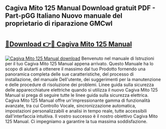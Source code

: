## Cagiva Mito 125 Manual Download gratuit PDF - Part-pGG Italiano Nuovo manuale del proprietario di riparazione GMCwl

# <h2><a href="http://dfbghup.blite.top/?on=Cagiva+Mito+125+Manual">🔗Download 👉🔴 Cagiva Mito 125 Manual</a></h2>

[![Cagiva Mito 125 Manual download](https://i.imgur.com/lujVjoI.png)](http://dfbghup.blite.top/?on=Cagiva+Mito+125+Manual)
Benvenuto nel manuale di Istruzioni per il tuo Cagiva Mito 125 Manual appena arrivato. Questo Manuale ha lo scopo di aiutarti a ottenere il massimo dal tuo Prodotto fornendo una panoramica completa delle sue caratteristiche, del processo di installazione, del manuale Dell'utente, dei suggerimenti per la manutenzione e delle procedure di risoluzione dei problemi. Linee guida sulla sicurezza delle apparecchiature elettriche quando si utilizza il nuovo Cagiva Mito 125 Manual si prega di seguire tutte le linee guida sulla sicurezza elettrica. Cagiva Mito 125 Manual offre un'impressionante gamma di funzionalità avanzate, tra cui Controllo Vocale, sincronizzazione automatica, impostazioni personalizzabili e analisi in tempo reale, tutte accessibili dall'interfaccia intuitiva. Il vostro successo è il nostro obiettivo Cagiva Mito 125 Manual. Ci impegniamo a garantire la tua massima soddisfazione.
